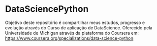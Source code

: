 # DataSciencePython
Objetivo deste repositório é compartilhar meus estudos, progresso e evolução através do Curso de aplicação de DataScience.
Oferecido pela Universidade de Michigan através da plataforma do Coursera em: https://www.coursera.org/specializations/data-science-python

